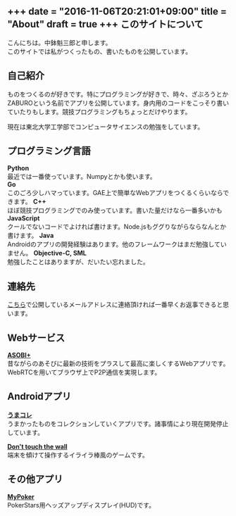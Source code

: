 +++
date = "2016-11-06T20:21:01+09:00"
title = "About"
draft = true
+++
このサイトについて
----
こんにちは。中鉢魁三郎と申します。  
このサイトでは私がつくったもの、書いたものを公開しています。  

自己紹介
----
ものをつくるのが好きです。特にプログラミングが好きで、時々、ざぶろうとかZABUROという名前でアプリを公開しています。身内用のコードをこっそり書いていたりもします。競技プログラミングもちょっとだけやります。

現在は東北大学工学部でコンピュータサイエンスの勉強をしています。  

プログラミング言語
----
**Python**  
最近では一番使っています。Numpyとかも使います。  
**Go**  
このごろ少しハマっています。GAE上で簡単なWebアプリをつくるくらいならできます。
**C++**  
ほぼ競技プログラミングでのみ使っています。書いた量だけなら一番多いかも  
**JavaScript**  
クールでないコードでよければ書けます。Node.jsもググりながらならなんとか書けます。
**Java**  
Androidのアプリの開発経験はあります。他のフレームワークはまだ勉強していません。
**Objective-C, SML**  
勉強したことはありますが、だいたい忘れました。  

連絡先
----
[こちら](https://github.com/zaburo-ch/)で公開しているメールアドレスに連絡頂ければ一番早くお返事できると思います。

Webサービス
----
**[ASOBI+](http://asobi.herokuapp.com/)**  
昔ながらのあそびに最新の技術をプラスして最高に楽しくするWebアプリです。WebRTCを用いてブラウザ上でP2P通信を実現します。  

Androidアプリ
----
**[うまコレ](https://play.google.com/store/apps/details?id=com.fc2.blog.zaburoapp.mayrecipebook)**  
うまかったものをコレクションしていくアプリです。諸事情により現在開発停止しています。  

**[Don't touch the wall](https://play.google.com/store/apps/details?id=jp.gr.java_conf.kchubachi.iraira)**  
端末を傾けて操作するイライラ棒風のゲームです。  

その他アプリ
----
**[MyPoker](https://github.com/zaburo-ch/poker_tool)**  
PokerStars用ヘッズアップディスプレイ(HUD)です。